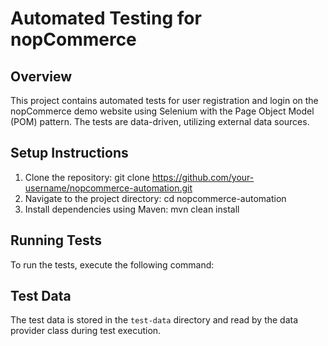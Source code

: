 # Automated Testing for nopCommerce

## Overview
This project contains automated tests for user registration and login on the nopCommerce demo website using Selenium with the Page Object Model (POM) pattern. The tests are data-driven, utilizing external data sources.

## Setup Instructions
1. Clone the repository:
   git clone https://github.com/your-username/nopcommerce-automation.git
2. Navigate to the project directory:
   cd nopcommerce-automation
3. Install dependencies using Maven:
   mvn clean install

## Running Tests
To run the tests, execute the following command:

## Test Data
The test data is stored in the `test-data` directory and read by the data provider class during test execution.
